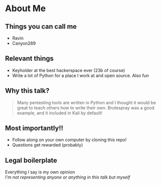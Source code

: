 # About Me

## Things you can call me
* Ravin
* Canyon289

## Relevant things
* Keyholder at the best hackerspace ever (23b of course)
* Write a lot of Python for a place I work at and open source. Also fun

## Why this talk?

> Many pentesting tools are written in Python and I thought it would be great to teach others how to write their own.
> Brutespray was a good example, and it included in Kali by default!

## Most importantly!!
* Follow along on your own computer by cloning this repo!
* Questions get rewarded (probably)

## Legal boilerplate
Everything I say is my own opinion  
*I'm not representing anyone or anything in this talk but myself*